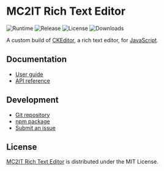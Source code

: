 # MC2IT Rich Text Editor
![Runtime](https://badgen.net/npm/node/@mc2it/rte) ![Release](https://badgen.net/npm/v/@mc2it/rte) ![License](https://badgen.net/npm/license/@mc2it/rte) ![Downloads](https://badgen.net/npm/dt/@mc2it/rte)

A custom build of [CKEditor](https://ckeditor.com/ckeditor-5), a rich text editor,
for [JavaScript](https://developer.mozilla.org/docs/Web/JavaScript).

## Documentation
- [User guide](https://github.com/mc2it/rich-text-editor/wiki)
- [API reference](https://mc2it.github.io/rich-text-editor)

## Development
- [Git repository](https://github.com/mc2it/rich-text-editor)
- [npm package](https://www.npmjs.com/package/@mc2it/rte)
- [Submit an issue](https://github.com/mc2it/rich-text-editor/issues)

## License
[MC2IT Rich Text Editor](https://github.com/mc2it/rich-text-editor) is distributed under the MIT License.
